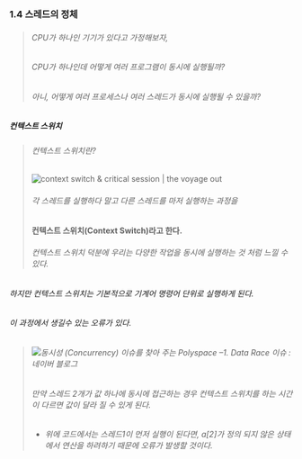 ### 1.4 스레드의 정체

> ###### CPU가 하나인 기기가 있다고 가정해보자,
> 
> ###### CPU가 하나인데 어떻게 여러 프로그램이 동시에 실행될까?
> 
> ###### 아니, 어떻게 여러 프로세스나 여러 스레드가 동시에 실행될 수 있을까?

##### 컨텍스트 스위치

> ###### 컨텍스트 스위치란?
> 
> ![context switch & critical session | the voyage out](http://i2.wp.com/thevoyageout.com/wp/wp-content/uploads/2018/04/Context_switch.png?fit=1300%2C9999)
> 
> ###### 각 스레드를 실행하다 말고 다른 스레드를 마저 실행하는 과정을
> 
> #### 컨텍스트 스위치(Context Switch)라고 한다.
> 
> ###### 컨텍스트 스위치 덕분에 우리는 다양한 작업을 동시에 실행하는 것 처럼 느낄 수 있다.

###### 하지만 컨텍스트 스위치는 기본적으로 기계어 명령어 단위로 실행하게 된다.

###### 이 과정에서 생길수 있는 오류가 있다.

> ###### ![동시성 (Concurrency) 이슈를 찾아 주는 Polyspace –1. Data Race 이슈 : 네이버 블로그](https://mblogthumb-phinf.pstatic.net/MjAyMDA0MTRfMTk3/MDAxNTg2ODUyOTcyMTg3.iYAuULmf74pTGJYDhVmfgPlHbak8hswK1Zgw6QgGsQIg.cykLHuCOr-mbxkNXTiXT3EXFqvQaEHluQe4BjmtpE-Qg.GIF.matlablove/datarace.gif?type=w800)
> 
> ###### 만약 스레드 2개가 값 하나에 동시에 접근하는 경우 컨텍스트 스위치를 하는 시간이 다르면 값이 달라 질 수 있게 된다.
> 
> - ###### 위에 코드에서는 스레드1이 먼저 실행이 된다면, a[2]가 정의 되지 않은 상태에서 연산을 하려하기 때문에 오류가 발생할 것이다.
